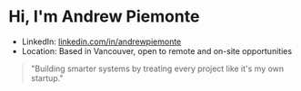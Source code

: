 # Hi, I'm Andrew Piemonte

- LinkedIn: [linkedin.com/in/andrewpiemonte](https://www.linkedin.com/in/andrew-piemonte-45a895315/)
- Location: Based in Vancouver, open to remote and on-site opportunities

> "Building smarter systems by treating every project like it's my own startup."
